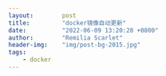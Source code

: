 ```yaml
---
layout:        post
title:         "docker镜像自动更新"
date:          "2022-06-09 13:20:28 +0800"
author:        "Remilia Scarlet"
header-img:    "img/post-bg-2015.jpg"
tags:
    - docker
---
```

